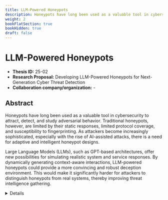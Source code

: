 ```yaml
---
title: LLM-Powered Honeypots
description: Honeypots have long been used as a valuable tool in cybersecurity to attract, detect, and study adversarial behavior. Traditional honeypots, however, are limited by their static responses, limited protocol coverage, and susceptibility to fingerprinting. As attackers become increasingly sophisticated, especially with the rise of AI-assisted attacks, there is a need for adaptive and intelligent honeypot designs. Large Language Models (LLMs), such as GPT-based architectures, offer new possibilities for simulating realistic system and service responses. By dynamically generating context-aware interactions, LLM-powered honeypots could provide a more convincing and robust deception environment. This would make it significantly harder for attackers to distinguish honeypots from real systems, thereby improving threat intelligence gathering.
weight: 2
bookFlatSection: true
bookHidden: true
draft: false
---
```


# LLM-Powered Honeypots

- **Thesis ID:** 25-02
- **Research Proposal:** Developing LLM-Powered Honeypots for Next-Generation Cyber Threat Detection
- **Collaboration company/organization:** -

## Abstract

Honeypots have long been used as a valuable tool in cybersecurity to attract, detect, and study adversarial behavior. Traditional honeypots, however, are limited by their static responses, limited protocol coverage, and susceptibility to fingerprinting. As attackers become increasingly sophisticated, especially with the rise of AI-assisted attacks, there is a need for adaptive and intelligent honeypot designs.

Large Language Models (LLMs), such as GPT-based architectures, offer new possibilities for simulating realistic system and service responses. By dynamically generating context-aware interactions, LLM-powered honeypots could provide a more convincing and robust deception environment. This would make it significantly harder for attackers to distinguish honeypots from real systems, thereby improving threat intelligence gathering.

<details>
<summary>Details</summary>


## 1. Problem Statement

The core challenge this research addresses is how to design, implement, and evaluate honeypots that leverage LLMs for dynamic response generation while minimizing risks such as unintended data leakage, performance overhead, and adversarial manipulation.

## 2. Objectives

- **Design an LLM-Powered Honeypot Architecture** – Integrating open-source LLMs into honeypots to simulate realistic interactions across multiple protocols.
- **Evaluate Fingerprinting Resistance** – Testing whether adversaries can reliably distinguish between LLM-generated responses and genuine system responses.
- **Threat Intelligence Extraction** – Measuring the effectiveness of LLM-powered honeypots in capturing novel attack vectors, payloads, and adversarial strategies.
- **Risk Mitigation** – Identifying potential risks (e.g., prompt injection, model exploitation) and proposing defensive measures.
- **Performance Benchmarking** – Evaluating the computational efficiency and scalability of deploying LLMs in real-world honeypot settings.

## 3. Research Methodology

* **Testbed Setup:** Deploy honeypots using containerized environments (e.g., Docker, Kubernetes).
* **LLM Integration:** Fine-tune or adapt open-source LLMs (e.g., HuggingFace models) for generating protocol-specific responses (SSH, HTTP, SMTP).
* **Adversarial Testing:** Simulate attacks to assess believability, adaptability, and resistance to fingerprinting.
* **Data Analysis:** Extract, classify, and cluster captured attacks to enhance cyber threat intelligence.

## 4. Expected Outcomes

* A prototype of an **LLM-powered honeypot framework**.
* An evaluation of the **effectiveness and limitations** of LLMs in deception-based security.
* Novel insights into **adversarial behavior against AI-driven defenses**.
* Recommendations for safe deployment of LLM-enhanced honeypots in research and operational settings.

## 5. Timeline

| Phase                        | Duration   |
|------------------------------|------------|
| Literature review, design of architecture.                    | 2 weeks    |
| Implementation of LLM-based honeypot prototype.               | 2 months   |
| Controlled adversarial testing and evaluation.                | 2 months   |
| Data analysis, refinement of model and defense strategies.    | 2 weeks    |
| Thesis Writing and Submission                                 | 2 weeks    |

## 6. References

- 2025, [Decoypot: A Large Language Model-Driven Web Api Honeypot for Realistic Attacker Engagement](https://www.sciencedirect.com/science/article/abs/pii/S0167404825001476)
- 2024, [HoneyGPT: Breaking the Trilemma in Terminal Honeypots with Large Language Model](https://arxiv.org/html/2406.01882v2)
- 2024, [LLM in the Shell: Generative Honeypots](https://arxiv.org/html/2309.00155v3)
- 2024, [HoneyLLM: A Large Language Model-Powered Medium-Interaction Honeypot](https://link.springer.com/chapter/10.1007/978-981-97-8801-9_13)
- 2024, [HoneyLLM: Enabling Shell Honeypots with Large Language Models](https://mcn.cse.psu.edu/paper/guan-chongqi/cns24-chongqi.pdf)
- 2024, [A Modular Generative Honeypot Shell](https://ieeexplore.ieee.org/abstract/document/10679411/references#references)
- 2024, [Honeypot and Generative AI](https://webthesis.biblio.polito.it/secure/33140/1/tesi.pdf)

</details>


